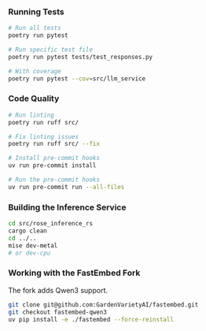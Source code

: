 ### Running Tests

```bash
# Run all tests
poetry run pytest

# Run specific test file
poetry run pytest tests/test_responses.py

# With coverage
poetry run pytest --cov=src/llm_service
```

### Code Quality

```bash
# Run linting
poetry run ruff src/

# Fix linting issues
poetry run ruff src/ --fix

# Install pre-commit hooks
uv run pre-commit install

# Run the pre-commit hooks
uv run pre-commit run --all-files
```

### Building the Inference Service

```bash
cd src/rose_inference_rs
cargo clean
cd ../..
mise dev-metal
# or dev-cpu
```

### Working with the FastEmbed Fork

The fork adds Qwen3 support.

```bash
git clone git@github.com:GardenVarietyAI/fastembed.git
git checkout fastembed-qwen3
uv pip install -e ./fastembed --force-reinstall
```

